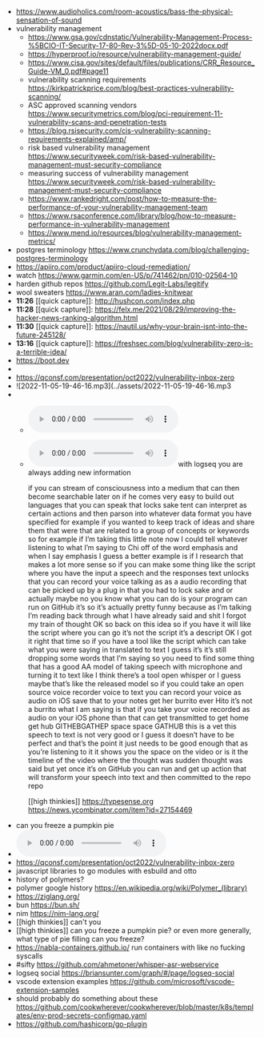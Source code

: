 - https://www.audioholics.com/room-acoustics/bass-the-physical-sensation-of-sound
- vulnerability management
	- https://www.gsa.gov/cdnstatic/Vulnerability-Management-Process-%5BCIO-IT-Security-17-80-Rev-3%5D-05-10-2022docx.pdf
	- https://hyperproof.io/resource/vulnerability-management-guide/
	- https://www.cisa.gov/sites/default/files/publications/CRR_Resource_Guide-VM_0.pdf#page11
	- vulnerability scanning requirements https://kirkpatrickprice.com/blog/best-practices-vulnerability-scanning/
	- ASC approved scanning vendors https://www.securitymetrics.com/blog/pci-requirement-11-vulnerability-scans-and-penetration-tests
	- https://blog.rsisecurity.com/cis-vulnerability-scanning-requirements-explained/amp/
	- risk based vulnerability management https://www.securityweek.com/risk-based-vulnerability-management-must-security-compliance
	- measuring success of vulnerability management https://www.securityweek.com/risk-based-vulnerability-management-must-security-compliance
	- https://www.rankedright.com/post/how-to-measure-the-performance-of-your-vulnerability-management-team
	- https://www.rsaconference.com/library/blog/how-to-measure-performance-in-vulnerability-management
	- https://www.mend.io/resources/blog/vulnerability-management-metrics/
- postgres terminology https://www.crunchydata.com/blog/challenging-postgres-terminology
- https://apiiro.com/product/apiiro-cloud-remediation/
- watch https://www.garmin.com/en-US/p/741462/pn/010-02564-10
- harden github repos https://github.com/Legit-Labs/legitify
- wool sweaters https://www.aran.com/ladies-knitwear
- **11:26** [[quick capture]]:  http://hushcon.com/index.php
- **11:28** [[quick capture]]:  https://felx.me/2021/08/29/improving-the-hacker-news-ranking-algorithm.html
- **11:30** [[quick capture]]:  https://nautil.us/why-your-brain-isnt-into-the-future-245128/
- **13:16** [[quick capture]]:  https://freshsec.com/blog/vulnerability-zero-is-a-terrible-idea/
- https://boot.dev
-
- https://qconsf.com/presentation/oct2022/vulnerability-inbox-zero
- ![2022-11-05-19-46-16.mp3](../assets/2022-11-05-19-46-16.mp3
-
	- ![2022-11-05-20-20-10.mp3](../assets/2022-11-05-20-20-10.mp3)
	- ![2022-11-05-20-18-31.mp3](../assets/2022-11-05-20-18-31.mp3)with logseq you are always adding new information
	  
	  if you can stream of consciousness into a medium that can then become searchable later on if he comes very easy to build out languages that you can speak that locks sake tent can interpret as certain actions and then parson into whatever data format you have specified for example if you wanted to keep track of ideas and share them that were that are related to a group of concepts or keywords so for example if I’m taking this little note now I could tell whatever listening to what I’m saying to Chi off of the word emphasis and when I say emphasis I guess a better example is if I research that makes a lot more sense so if you can make some thing like the script where you have the input a speech and the responses text unlocks that you can record your voice talking as as a audio recording that can be picked up by a plug in that you had to lock sake and or actually maybe no you know what you can do is your program can run on GitHub it’s so it’s actually pretty funny because as I’m talking I’m reading back through what I have already said and shit I forgot my train of thought OK so back on this idea so if you have it will like the script where you can go it’s not the script it’s a descript  OK I got it right that time so if you have a tool like the script which can take what you were saying in translated to text I guess it’s it’s still dropping some words that I’m saying so you need to find some thing that has a good AA model of taking speech with microphone and turning it to text like I think there’s a tool open whisper or I guess maybe that’s like the released model so if you could take an open source voice recorder voice to text you can record your voice as audio on iOS save that to your notes get her burrito ever Hito it’s not a burrito what I am saying is that if you take your voice recorded as audio on your iOS phone than that can get transmitted to get home get hub GITHEBGATHEP space space GATHUB this is a vet this speech to text is not very good or I guess it doesn’t have to be perfect and that’s the point it just needs to be good enough that as you’re listening to it it shows you the space on the video or is it the timeline of the video where the thought was sudden thought was said but yet once it’s on GitHub you can run and get up action that will transform your speech into text and then committed to the repo repo
	  
	  [[high thinkies]] https://typesense.org https://news.ycombinator.com/item?id=27154469
- can you freeze a pumpkin pie
- ![2022-11-05-20-30-13.mp3](../assets/2022-11-05-20-30-13.mp3)
- https://qconsf.com/presentation/oct2022/vulnerability-inbox-zero
- javascript libraries to go modules with esbuild and otto
- history of polymers?
- polymer google history https://en.wikipedia.org/wiki/Polymer_(library)
- https://ziglang.org/
- bun https://bun.sh/
- nim https://nim-lang.org/
- [[high thinkies]] can't you
- [[high thinkies]] can you freeze a pumpkin pie? or even more generally, what type of pie filling can you freeze?
- https://nabla-containers.github.io/ run containers with like no fucking syscalls
- #sifty https://github.com/ahmetoner/whisper-asr-webservice
- logseq social https://briansunter.com/graph/#/page/logseq-social
- vscode extension examples https://github.com/microsoft/vscode-extension-samples
- should probably do something about these https://github.com/cookwherever/cookwherever/blob/master/k8s/templates/env-prod-secrets-configmap.yaml
- https://github.com/hashicorp/go-plugin